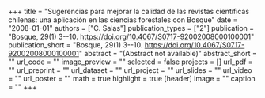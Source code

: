 +++
title = "Sugerencias para mejorar la calidad de las revistas científicas chilenas: una aplicación en las ciencias forestales con Bosque"
date = "2008-01-01"
authors = ["C. Salas"]
publication_types = ["2"]
publication = "Bosque, 29(1) 3--10. https://doi.org/10.4067/S0717-92002008000100001"
publication_short = "Bosque, 29(1) 3--10. https://doi.org/10.4067/S0717-92002008000100001"
abstract = "(Abstract not available)"
abstract_short = ""
url_code = ""
image_preview = ""
selected = false
projects = []
url_pdf = ""
url_preprint = ""
url_dataset = ""
url_project = ""
url_slides = ""
url_video = ""
url_poster = ""
math = true
highlight = true
[header]
image = ""
caption = ""
+++
